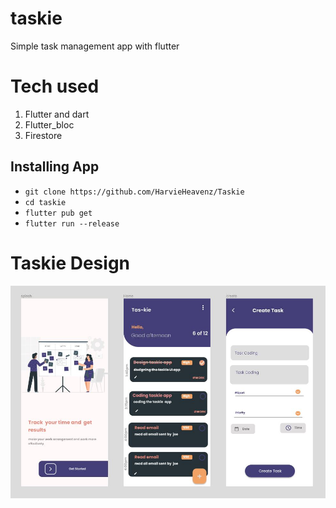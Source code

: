 # taskie
 Simple task management app with flutter
 
 <h1>Tech used</h1>
 <ol>
  <li>Flutter and dart</li>
  <li>Flutter_bloc</li>
  <li>Firestore</li>
</ol>

<h2>Installing App</h2>
 <ul>
 <li><code>git clone https://github.com/HarvieHeavenz/Taskie</code></li>
  <li><code>cd taskie</code></li>
  <li><code>flutter pub get</code></li>
  <li><code>flutter run --release</code></li>
</ul>
 
<h1>Taskie Design</h1>

![taskie design](design_img/taskie.JPG)

